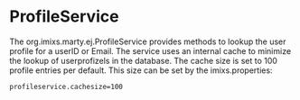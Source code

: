 # ProfileService

The org.imixs.marty.ej.ProfileService provides methods to lookup the user profile 
for a userID or Email.
The service uses an internal cache to minimize the lookup of userprofizels in the database.
The cache size is set to 100 profile entries per default. This size can be set by the 
imixs.properties:
 
	profileservice.cachesize=100
